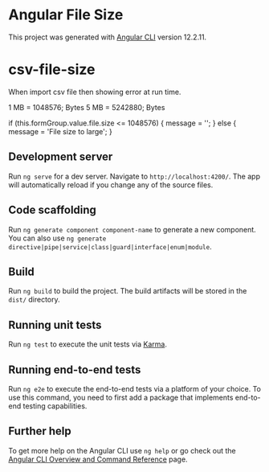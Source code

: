 # Angular File Size

This project was generated with [Angular CLI](https://github.com/angular/angular-cli) version 12.2.11.

# csv-file-size
When import csv file then showing error at run time.

1 MB = 1048576; Bytes
5 MB = 5242880; Bytes

if (this.formGroup.value.file.size <= 1048576) {
      message = '';
    } else {
       message = 'File size to large';
    }

## Development server

Run `ng serve` for a dev server. Navigate to `http://localhost:4200/`. The app will automatically reload if you change any of the source files.

## Code scaffolding

Run `ng generate component component-name` to generate a new component. You can also use `ng generate directive|pipe|service|class|guard|interface|enum|module`.

## Build

Run `ng build` to build the project. The build artifacts will be stored in the `dist/` directory.

## Running unit tests

Run `ng test` to execute the unit tests via [Karma](https://karma-runner.github.io).

## Running end-to-end tests

Run `ng e2e` to execute the end-to-end tests via a platform of your choice. To use this command, you need to first add a package that implements end-to-end testing capabilities.

## Further help

To get more help on the Angular CLI use `ng help` or go check out the [Angular CLI Overview and Command Reference](https://angular.io/cli) page.
